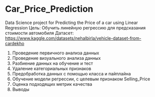 # Car_Price_Prediction
Data Science project for Predicting the Price of a car using Linear Regression
Цель: Обучить линейную регрессию для предсказания стоимости автомобиля
Датасет: https://www.kaggle.com/datasets/nehalbirla/vehicle-dataset-from-cardekho
1) Проведение первичного анализа данных
2) Проведение визуального анализа данных
3) Разбиение данных на обучение и тест
4) Удаление категориальных признаков
5) Предобработка данных с помощью класса и пайплайна
6) Обучение модели регрессии, с целевым признаком Selling_Price
7) Оценка подходящих метрик качества
8) Выводы
